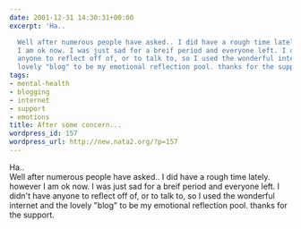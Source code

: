 ```yaml
---
date: 2001-12-31 14:30:31+00:00
excerpt: 'Ha..

  Well after numerous people have asked.. I did have a rough time lately. however
  I am ok now. I was just sad for a breif period and everyone left. I didn''t have
  anyone to reflect off of, or to talk to, so I used the wonderful internet and the
  lovely "blog" to be my emotional reflection pool. thanks for the support.'
tags:
- mental-health
- blogging
- internet
- support
- emotions
title: After some concern...
wordpress_id: 157
wordpress_url: http://new.nata2.org/?p=157
---
```


Ha..<br/>
Well after numerous people have asked.. I did have a rough time lately. however I am ok now. I was just sad for a breif period and everyone left. I didn't have anyone to reflect off of, or to talk to, so I used the wonderful internet and the lovely "blog" to be my emotional reflection pool. thanks for the support.